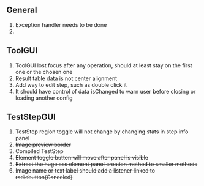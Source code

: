 
## General
1. Exception handler needs to be done
2. 


## ToolGUI
1. ToolGUI lost focus after any operation, should at least stay on the first one or the chosen one
2. Result table data is not center alignment
3. Add way to edit step, such as double click it
4. It should have control of data isChanged to warn user before closing or loading another config


## TestStepGUI
1. TestStep region toggle will not change by changing stats in step info panel
2. ~~Image preview border~~
3. Compiled TestStep
4. ~~Element toggle button will move after panel is visible~~
5. ~~Extract the huge ass element panel creation method to smaller methods~~
6. ~~Image name or text label should add a listener linked to radiobutton(Canceled)~~
